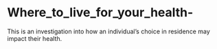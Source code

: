 # Where_to_live_for_your_health-
This is an investigation into how an individual’s choice in residence may impact their health. 
